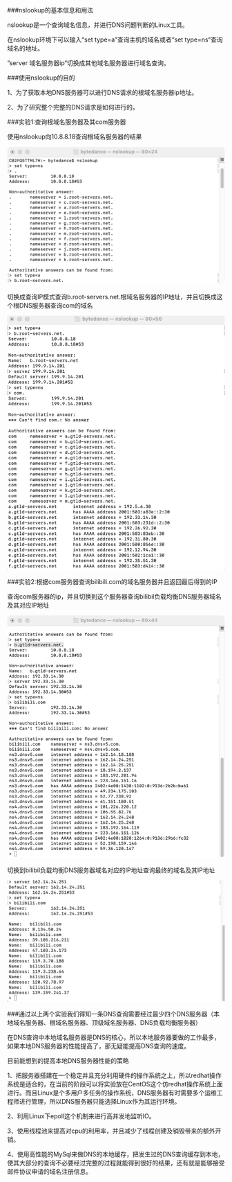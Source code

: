 ###nslookup的基本信息和用法

nslookup是一个查询域名信息，并进行DNS问题判断的Linux工具。

在nslookup环境下可以输入“set type=a”查询主机的域名或者“set type=ns“查询域名的地址。

”server 域名服务器ip“切换成其他域名服务器进行域名查询。

###使用nslookup的目的

1、为了获取本地DNS服务器可以进行DNS请求的根域名服务器ip地址。

2、为了研究整个完整的DNS请求是如何进行的。

###实验1:查询根域名服务器及其com服务器

使用nslookup向10.8.8.18查询根域名服务器的结果

![根服务器地址](picture/%E6%A0%B9%E5%9F%9F%E5%90%8D%E6%9C%8D%E5%8A%A1%E5%99%A8%E5%9F%9F%E5%90%8D.pic.jpg)


切换成查询IP模式查询b.root-servers.net.根域名服务器的IP地址，并且切换成这个根DNS服务器查询com的域名

![com服务器地址](picture/com%E5%9F%9F%E5%90%8D%E6%9C%8D%E5%8A%A1%E5%99%A8.pic.jpg)

###实验2:根据com服务器查询bilibili.com的域名服务器并且返回最后得到的IP

查询com服务器的ip，并且切换到这个服务器查询bilibil负载均衡DNS服务器域名及其对应IP地址

![bilibili负载均衡服务器地址](picture/bilibili%E8%B4%9F%E8%BD%BD%E5%9D%87%E8%A1%A1%E6%9C%8D%E5%8A%A1%E5%99%A8.pic.jpg)

切换到bilibil负载均衡DNS服务器域名对应的IP地址查询最终的域名及其IP地址

![bilibili最终的地址](picture/bilibili%E6%9C%80%E7%BB%88%E7%9A%84%E5%9C%B0%E5%9D%80.pic.jpg)

###通过以上两个实验我们得知一条DNS查询需要经过最少四个DNS服务器（本地域名服务器、根域名服务器、顶级域名服务器、DNS负载均衡服务器）

在DNS查询中本地域名服务器是DNS的核心，所以本地服务器要做的工作最多，如果本地DNS服务器的性能提高了，那无疑能提高DNS查询的速度。

目前能想到的提高本地DNS服务器性能的策略

1、把服务器搭建在一个稳定并且充分利用硬件的操作系统之上，所以redhat操作系统是适合的，在当前的阶段可以将实验放在CentOS这个仿redhat操作系统上面进行。而且Linux是个多用户多任务的操作系统，DNS服务器有时需要多个运维工程师进行管理，所以DNS服务器只能选择Linux作为其运行环境。

2、利用Linux下epoll这个机制来进行高并发地监听IO。

3、使用线程池来提高对cpu的利用率，并且减少了线程创建及销毁带来的额外开销。

4、使用高性能的MySql来做DNS的本地缓存，把发生过的DNS查询缓存到本地，使其大部分的查询不必要经过完整的过程就能得到很好的结果，还有就是能够接受邮件协议申请的域名注册信息。

